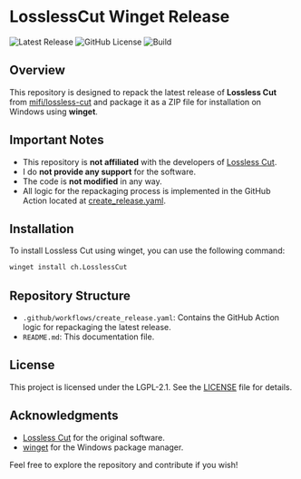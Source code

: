 # LosslessCut Winget Release
![Latest Release](https://img.shields.io/github/v/release/chrishuan9/losslesscut-winget-rls
)
![GitHub License](https://img.shields.io/github/license/chrishuan9/losslesscut-winget-rls)
![Build](https://github.com/chrishuan9/losslesscut-winget-rls/actions/workflows/create_release.yaml/badge.svg)

## Overview

This repository is designed to repack the latest release of **Lossless Cut** from [mifi/lossless-cut](https://github.com/mifi/lossless-cut) and package it as a ZIP file for installation on Windows using **winget**. 

## Important Notes

- This repository is **not affiliated** with the developers of [Lossless Cut](https://github.com/mifi/lossless-cut).
- I do **not provide any support** for the software.
- The code is **not modified** in any way.
- All logic for the repackaging process is implemented in the GitHub Action located at [create_release.yaml](.github/workflows/create_release.yaml).

## Installation

To install Lossless Cut using winget, you can use the following command:

```bash
winget install ch.LosslessCut
```
## Repository Structure

- `.github/workflows/create_release.yaml`: Contains the GitHub Action logic for repackaging the latest release.
- `README.md`: This documentation file.

## License

This project is licensed under the LGPL-2.1. See the [LICENSE](LICENSE) file for details.

## Acknowledgments

- [Lossless Cut](https://github.com/mifi/lossless-cut) for the original software.
- [winget](https://winget.run/) for the Windows package manager.

Feel free to explore the repository and contribute if you wish!